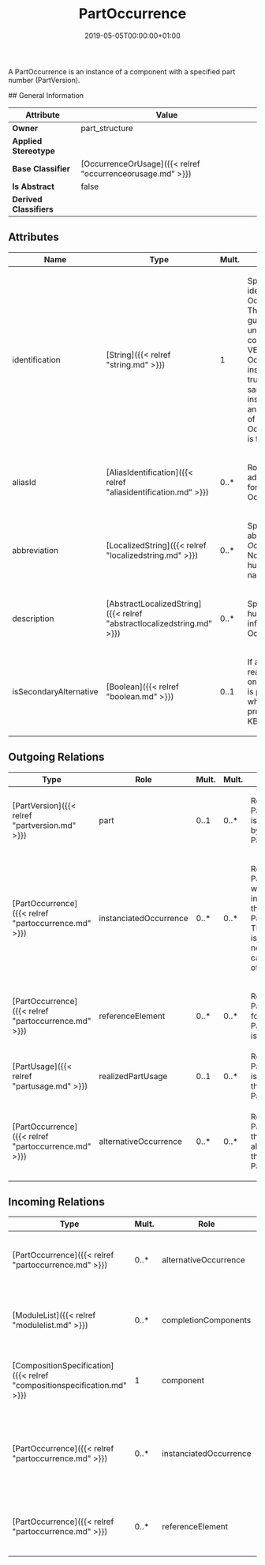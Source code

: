﻿---
title: PartOccurrence
toc: false
type: specs
date: "2019-05-05T00:00:00+01:00"
draft: false
menu_name: vec120

# Prev/next pager order (if `docs_section_pager` enabled in `params.toml`)
weight: 
---
<html><body><p>A PartOccurrence is an instance of a component with a specified part number (PartVersion). </p></body></html>
## General Information

| Attribute               | Value |
|-------------------------|-------|
| **Owner**               | part_structure |
| **Applied Stereotype**  |   |
| **Base Classifier**     | [OccurrenceOrUsage]({{< relref "occurrenceorusage.md" >}})<br/>  |
| **Is Abstract**         | false |
| **Derived Classifiers** |   |


## Attributes
|  Name  |  Type  |  Mult.  |  Description  |  Owning Classifier  |
|--------|--------|---------|---------------|--------------|
|identification | [String]({{< relref "string.md" >}}) | 1 | <html>   <head>     </head>   <body>     <p> Specifies a unique identification of the OccurrenceOrUsage. The identification is guaranteed to be unique within the context. Over all VEC-documents an OccurrenceOrUsage-instance can be trusted to be the same if the context-instance is the same and the identification of the OccurrenceOrUsage is the same.      </p>    </body> </html>  | [OccurrenceOrUsage]({{< relref "occurrenceorusage.md" >}}) |
|aliasId | [AliasIdentification]({{< relref "aliasidentification.md" >}}) | 0..* | <html>   <head>     </head>   <body>     <p> Room to specify additional identifiers for the OccurrenceOrUsage.      </p>    </body> </html>  | [OccurrenceOrUsage]({{< relref "occurrenceorusage.md" >}}) |
|abbreviation | [LocalizedString]({{< relref "localizedstring.md" >}}) | 0..* | <html>   <head>     </head>   <body>     <p> Specifies an abbreviation of the <i>OccurrenceOrUsage</i>. Normally this a human readable short name.      </p>    </body> </html>  | [OccurrenceOrUsage]({{< relref "occurrenceorusage.md" >}}) |
|description | [AbstractLocalizedString]({{< relref "abstractlocalizedstring.md" >}}) | 0..* | <html>   <head>     </head>   <body>     <p> Specifies additional, human readable information about the OccurrenceOrUsage.      </p>    </body> </html>  | [OccurrenceOrUsage]({{< relref "occurrenceorusage.md" >}}) |
|isSecondaryAlternative | [Boolean]({{< relref "boolean.md" >}}) | 0..1 | <html><body><p>If a PartUsage is realized by more than one PartOccurrence it is possible to specify which one is the preferred.   (see KBLFRM-264) </p></body></html> | [PartOccurrence]({{< relref "partoccurrence.md" >}}) |

## Outgoing Relations
|    Type  |   Role   |   Mult.   |   Mult.   |   Description   |
|----------|----------|-----------|-----------|-----------------|
| [PartVersion]({{< relref "partversion.md" >}}) | part | 0..1 | 0..* | <html>   <head>     </head>   <body>     <p> References the PartVersion that is instantiated by this PartOccurrence.      </p>    </body> </html>  |
| [PartOccurrence]({{< relref "partoccurrence.md" >}}) | instanciatedOccurrence | 0..* | 0..* | <html>   <head>     </head>   <body>     <p> References the PartOccurrence which is instantiated by the PartOccurrence. This reference is for example needed in the case of usage of assemblies.      </p>    </body> </html>  |
| [PartOccurrence]({{< relref "partoccurrence.md" >}}) | referenceElement | 0..* | 0..* | <html>   <head>     </head>   <body>     <p> References the PartOcurrence for which this PartOccurrence is an accessory.      </p>    </body> </html>  |
| [PartUsage]({{< relref "partusage.md" >}}) | realizedPartUsage | 0..1 | 0..* | References the PartUsage that is realized by the PartOccurrence.   |
| [PartOccurrence]({{< relref "partoccurrence.md" >}}) | alternativeOccurrence | 0..* | 0..* | <html>   <head>     </head>   <body>     <p> References the PartOcurrences that are an alternative for this PartOccurrence.      </p>    </body> </html>  |
##  Incoming Relations
|    Type  |   Mult.  |   Role    |   Mult.   |   Description  |
|----------|----------|-----------|-----------|----------------|
| [PartOccurrence]({{< relref "partoccurrence.md" >}}) | 0..* | alternativeOccurrence | 0..* | <html>   <head>     </head>   <body>     <p> References the PartOcurrences that are an alternative for this PartOccurrence.      </p>    </body> </html>  |
| [ModuleList]({{< relref "modulelist.md" >}}) | 0..* | completionComponents | 1..* | References the components that are used as completition, if any of the Modules in the ModuleList appears in a configuration.   |
| [CompositionSpecification]({{< relref "compositionspecification.md" >}}) | 1 | component | 0..* | <html>   <head>     </head>   <body>     <p> Specifies the PartOccurrences defined in the CompositionSpecification.      </p>    </body> </html>  |
| [PartOccurrence]({{< relref "partoccurrence.md" >}}) | 0..* | instanciatedOccurrence | 0..* | <html>   <head>     </head>   <body>     <p> References the PartOccurrence which is instantiated by the PartOccurrence. This reference is for example needed in the case of usage of assemblies.      </p>    </body> </html>  |
| [PartOccurrence]({{< relref "partoccurrence.md" >}}) | 0..* | referenceElement | 0..* | <html>   <head>     </head>   <body>     <p> References the PartOcurrence for which this PartOccurrence is an accessory.      </p>    </body> </html>  |
